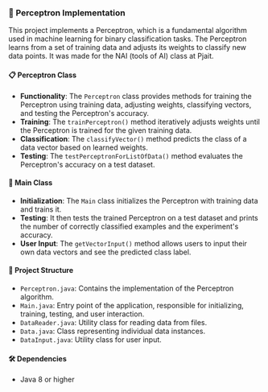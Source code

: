 ### 🧠 Perceptron Implementation

This project implements a Perceptron, which is a fundamental algorithm used in machine learning for binary classification tasks. The Perceptron learns from a set of training data and adjusts its weights to classify new data points.
It was made for the NAI (tools of AI) class at Pjait.

#### 📋 Perceptron Class

- **Functionality**: The `Perceptron` class provides methods for training the Perceptron using training data, adjusting weights, classifying vectors, and testing the Perceptron's accuracy.
- **Training**: The `trainPerceptron()` method iteratively adjusts weights until the Perceptron is trained for the given training data.
- **Classification**: The `classifyVector()` method predicts the class of a data vector based on learned weights.
- **Testing**: The `testPerceptronForListOfData()` method evaluates the Perceptron's accuracy on a test dataset.

#### 🚀 Main Class

- **Initialization**: The `Main` class initializes the Perceptron with training data and trains it.
- **Testing**: It then tests the trained Perceptron on a test dataset and prints the number of correctly classified examples and the experiment's accuracy.
- **User Input**: The `getVectorInput()` method allows users to input their own data vectors and see the predicted class label.

#### 📁 Project Structure

- `Perceptron.java`: Contains the implementation of the Perceptron algorithm.
- `Main.java`: Entry point of the application, responsible for initializing, training, testing, and user interaction.
- `DataReader.java`: Utility class for reading data from files.
- `Data.java`: Class representing individual data instances.
- `DataInput.java`: Utility class for user input.

#### 🛠️ Dependencies

- Java 8 or higher


